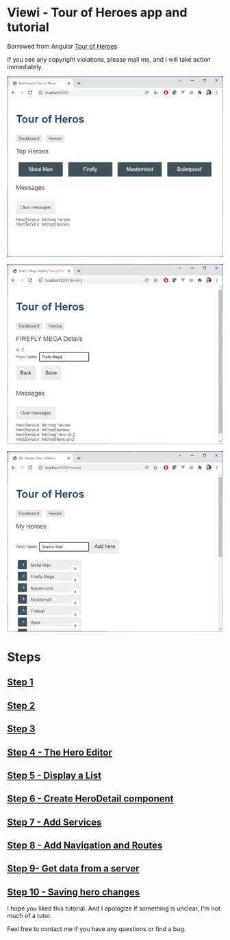# Viewi - Tour of Heroes app and tutorial

Borrowed from Angular [Tour of Heroes](https://angular.io/tutorial)

If you see any copyright violations, please mail me, and I will take action immediately.

![Dashboard](/assets/dashboard.png?raw=true "Dashboard")

![Hero Details](/assets/heroDetails.png?raw=true "Hero Details")

![Heroes](/assets/heroes.png?raw=true "Heroes")

# Steps

## [Step 1](/step-1.md)

## [Step 2](/step-2.md)

## [Step 3](/step-3.md)

## [Step 4 - The Hero Editor](/step-4.md)

## [Step 5 - Display a List](/step-5.md)

## [Step 6 - Create HeroDetail component](/step-6.md)

## [Step 7 - Add Services](/step-7.md)

## [Step 8 - Add Navigation and Routes](/step-8.md)

## [Step 9- Get data from a server](/step-9.md)

## [Step 10 - Saving hero changes](/step-10.md)

I hope you liked this tutorial. And I apologize if something is unclear, I'm not much of a tutor.

Feel free to contact me if you have any questions or find a bug.
